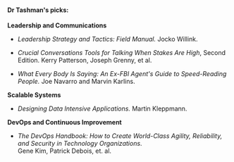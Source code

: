 #### Dr Tashman's picks:  

**Leadership and Communications**

- *Leadership Strategy and Tactics: Field Manual.* Jocko Willink.
 
- *Crucial Conversations Tools for Talking When Stakes Are High*, Second Edition. Kerry Patterson, Joseph Grenny, et al.
 
- *What Every Body Is Saying: An Ex-FBI Agent's Guide to Speed-Reading People.* Joe Navarro and Marvin Karlins.

**Scalable Systems**  

- *Designing Data Intensive Applications.* Martin Kleppmann.

**DevOps and Continuous Improvement**  

- *The DevOps Handbook: How to Create World-Class Agility, Reliability, and Security in Technology Organizations*.  
   Gene Kim, Patrick Debois, et. al.
